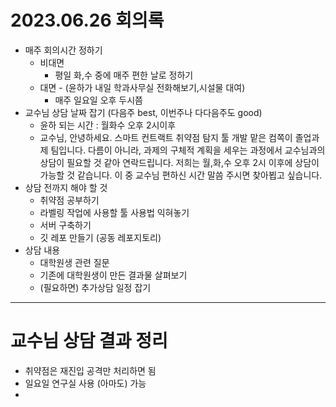 # 2023.06.26 회의록

- 매주 회의시간 정하기
    - 비대면
        - 평일 화,수 중에 매주 편한 날로 정하기
    - 대면 - (윤하가 내일 학과사무실 전화해보기,시설물 대여)
        - 매주 일요일 오후 두시쯤
- 교수님 상담 날짜 잡기 (다음주 best, 이번주나 다다음주도 good)
    - 윤하 되는 시간 : 월화수 오후 2시이후
    - 교수님, 안녕하세요. 스마트 컨트랙트 취약점 탐지 툴 개발 맡은 컴쪽이 졸업과제 팀입니다. 다름이 아니라, 과제의 구체적 계획을 세우는 과정에서 교수님과의 상담이 필요할 것 같아 연락드립니다. 저희는 월,화,수 오후 2시 이후에 상담이 가능할 것 같습니다. 이 중 교수님 편하신 시간 말씀 주시면 찾아뵙고 싶습니다.
- 상담 전까지 해야 할 것
    - 취약점 공부하기
    - 라벨링 작업에 사용할 툴 사용법 익혀놓기
    - 서버 구축하기
    - 깃 레포 만들기 (공동 레포지토리)
- 상담 내용
    - 대학원생 관련 질문
    - 기존에 대학원생이 만든 결과물 살펴보기
    - (필요하면) 추가상담 일정 잡기

---

# 교수님 상담 결과 정리

- 취약점은 재진입 공격만 처리하면 됨
- 일요일 연구실 사용 (아마도) 가능
-
